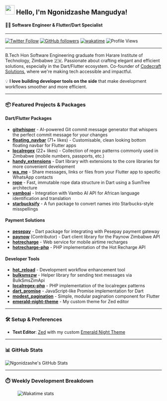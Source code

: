 ## <img src="https://raw.githubusercontent.com/TheDudeThatCode/TheDudeThatCode/master/Assets/Hi.gif" width="30"> **Hello, I'm Ngonidzashe Mangudya!**

#### 👨‍💻 Software Engineer & Flutter/Dart Specialist

---

[![Twitter Follow](https://img.shields.io/twitter/follow/iamngoni?style=social)](https://x.com/iamngoni)
[![GitHub followers](https://img.shields.io/github/followers/iamngoni?style=social)](https://github.com/iamngoni)
[![wakatime](https://wakatime.com/badge/user/c0cf4283-a9c5-4c2b-b11a-ab0fff109b96.svg)](https://wakatime.com/@c0cf4283-a9c5-4c2b-b11a-ab0fff109b96)
![Profile Views](https://komarev.com/ghpvc/?username=iamngoni&color=blue)

---

B.Tech Hon Software Engineering graduate from Harare Institute of Technology, Zimbabwe 🇿🇼. Passionate about crafting elegant and efficient solutions, especially in the Dart/Flutter ecosystem. Co-founder of [Codecraft Solutions](https://www.codecraftsolutions.co.za), where we're making tech accessible and impactful.

💡 **I love building developer tools on the side** that make development workflows smoother and more efficient.

---

### 📦 Featured Projects & Packages

#### Dart/Flutter Packages
- **[gitwhisper](https://pub.dev/packages/gitwhisper)** - AI-powered Git commit message generator that whispers the perfect commit message for your changes
- **[floating_navbar](https://pub.dev/packages/floating_navbar)** (71+ likes) - Customisable, clean looking bottom floating navbar for Flutter apps
- **[localregex](https://pub.dev/packages/localregex)** (22+ likes) - Collection of regex patterns commonly used in Zimbabwe (mobile numbers, passports, etc.)
- **[handy_extensions](https://pub.dev/packages/handy_extensions)** - Dart library with extensions to the core libraries for more convenient development
- **[wa_me](https://pub.dev/packages/wa_me)** - Share messages, links or files from your Flutter app to specific WhatsApp contacts
- **[rope](https://pub.dev/packages/rope)** - Fast, immutable rope data structure in Dart using a SumTree architecture
- **[vamboai](https://pub.dev/packages/vamboai)** - Integration with Vambo AI API for African language identification and translation
- **[starbucksify](https://pub.dev/packages/starbucksify)** - A fun package to convert names into Starbucks-style misspellings

#### Payment Solutions
- **[pesepay](https://pub.dev/packages/pesepay)** - Dart package for integrating with Pesepay payment gateway
- **[paynow](https://pub.dev/packages/paynow)** (Contributor) - Dart client library for the Paynow Zimbabwe API
- **[hotrecharge](https://github.com/iamngoni/hotrecharge)** - Web service for mobile airtime recharges
- **[hotrecharge-php](https://github.com/iamngoni/hotrecharge-php)** - PHP implementation of the Hot Recharge API

#### Developer Tools
- **[hot_reload](https://github.com/iamngoni/hot_reload)** - Development workflow enhancement tool
- **[bulksmszw](https://github.com/iamngoni/bulksmszw)** - Helper library for sending text messages via BulkSmsZimApi
- **[localregex-php](https://github.com/iamngoni/localregex-php)** - PHP implementation of the localregex patterns
- **[dart_promise](https://pub.dev/packages/dart_promise)** - JavaScript-like Promise implementation for Dart
- **[modest_pagination](https://pub.dev/packages/modest_pagination)** - Simple, modular pagination component for Flutter
- **[emerald-night-theme](https://github.com/iamngoni/emerald-night-theme)** - My custom theme for Zed editor

---

### 🛠️ Setup & Preferences
- **Text Editor**: [Zed](https://zed.dev/) with my custom [Emerald Night Theme](https://github.com/iamngoni/emerald-night-theme)

---

### 📊 GitHub Stats

![Ngonidzashe's GitHub Stats](https://github-readme-stats.vercel.app/api?username=iamngoni&show_icons=true&count_private=true&bg_color=0D1117&border_radius=10&hide_title=true&text_color=FFF&icon_color=296ECA&)

---

### ⏱️ Weekly Development Breakdown

<figure>
  <img src="https://wakatime.com/share/@iamngoni/a9081d55-0d50-4250-b917-32cf339885a9.svg" alt="Wakatime stats" />
</figure>
